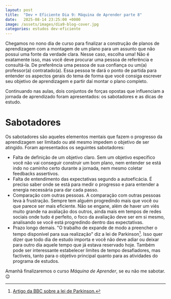 ```yaml
---
layout: post
title:  "Dev + Eficiente Dia 9: Máquina de Aprender parte 8"
date:   2025-08-14 23:25:00 +0000
image: /assets/images/dia9-blog-cover.jpg
categories: estudos dev-eficiente
---
```

Chegamos no nono dia de curso para finalizar a construção de planos de aprendizagem com a montagem de um plano para um assunto que não possui uma fonte da verdade clara. Nesse caso, escolha uma! Não é exatamente isso, mas você deve procurar uma pessoa de referência e consultá-la. De preferência uma pessoa de sua confiança ou um(a) professor(a) contratado(a). Essa pessoa te dará o ponto de partida para entender os aspectos gerais do tema de forma que você consiga escrever seu objetivo de aprendizagem e partir daí montar o plano completo.

Continuando nas aulas, dois conjuntos de forças opostas que influenciam a jornada de aprendizado foram apresentados: os sabotadores e as dicas de estudo.

# Sabotadores

Os sabotadores são aqueles elementos mentais que fazem o progresso da aprendizagem ser limitado ou até mesmo impedem o objetivo de ser atingido. Foram apresentados os seguintes sabotadores:
- Falta de definição de um objetivo claro. Sem um objetivo específico você não vai conseguir construir um bom plano, nem entender se está indo no caminho certo durante a jornada, nem mesmo coletar feedbacks assertivos.
- Falta de entendimento das expectativas segundo a autoeficácia. É preciso saber onde se está para medir o progresso e para entender a energia necessária para dar cada passo. 
- Comparação com outras pessoas. A comparação com outras pessoas leva à frustração. Sempre tem alguém progredindo mais que você ou que parece ser mais eficiente. Não se engane, além de haver um viés muito grande na avaliação dos outros, ainda mais em tempos de redes sociais onde tudo é perfeito, o foco da avaliação deve ser em si mesmo, analisando se você está progredindo dentro das expectativas.
- Prazo longo demais. "O trabalho de expande de modo a preencher o tempo disponível para sua realização" diz a lei de Parkinson[^1]. Isso quer dizer que todo dia de estudo importa e você não deve adiar ou deixar para outro dia aquele tempo que já estava reservado hoje. Também pode ser interessante estabelecer limites de tempo desafiadores, mas factíveis, tanto para o objetivo principal quanto para as atividades do programa de estudos.

[^1]: [Artigo da BBC sobre a lei de Parkinson.](https://www.bbc.com/portuguese/geral-52927553)

Amanhã finalizaremos o curso *Máquina de Aprender*, se eu não me sabotar. 😉
